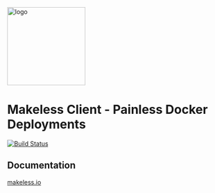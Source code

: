 <img width="180" src="https://raw.githubusercontent.com/makeless/server/master/makeless-logo.png" alt="logo">

# Makeless Client - Painless Docker Deployments

[![Build Status](https://travis-ci.com/makeless/makeless.svg?branch=master)](https://travis-ci.com/makeless/makeless)

## Documentation

[makeless.io](https://makeless.io)